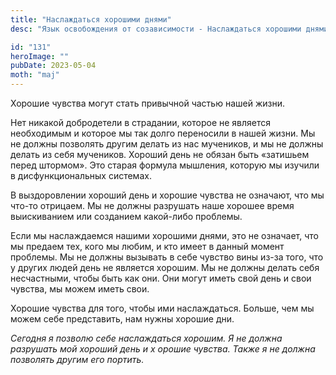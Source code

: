 ```yaml
---
title: "Наслаждаться хорошими днями"
desc: "Язык освобождения от созависимости - Наслаждаться хорошими днями"

id: "131"
heroImage: ""
pubDate: 2023-05-04
moth: "maj"
---
```


Хорошие чувства могут стать привычной частью нашей жизни.

Нет никакой добродетели в страдании, которое не является необходимым и которое
мы так долго переносили в нашей жизни. Мы не должны позволять другим делать из
нас мучеников, и мы не должны делать из себя мучеников. Хороший день не обязан
быть «затишьем перед штормом». Это старая формула мышления, которую мы изучили
в дисфункциональных системах.

В выздоровлении хороший день и хорошие чувства не означают, что мы что-то
отрицаем. Мы не должны разрушать наше хорошее время выискиванием или созданием
какой-либо проблемы.

Если мы наслаждаемся нашими хорошими днями, это не означает, что мы предаем
тех, кого мы любим, и кто имеет в данный момент проблемы. Мы не должны
вызывать в себе чувство вины из-за того, что у других людей день не является
хорошим. Мы не должны делать себя несчастными, чтобы быть как они. Они могут
иметь свой день и свои чувства, мы можем иметь свои.

Хорошие чувства для того, чтобы ими наслаждаться. Больше, чем мы можем себе
представить, нам нужны хорошие дни.

_Сегодня_ _я_ _позволю_ _себе_ _наслаждаться_ _хорошим._ _Я_ _не_ _должна_
_разрушать_ _мой_ _хороший_ _день_ _и_ _х_ _орошие_ _чувства._ _Также_ _я_
_не_ _должна_ _позволять_ _другим_ _его_ _портить._
